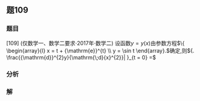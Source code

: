 ## 题109
### 题目
[109] (仅数学一、数学二要求$\cdot  {2017}$年$\cdot$数学二) 设函数$y = y( x)$由参数方程$\{  \begin{array}{l} x = t + {\mathrm{e}}^{t} \\  y = \sin t \end{array}.$确定,则${. \frac{{\mathrm{d}}^{2}y}{\mathrm{\;d}{x}^{2}}| }_{t = 0} =$
### 分析

### 解